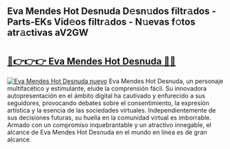 ## Eva Mendes Hot Desnuda D𝚎sn𝚞dos filtr𝚊dos - Parts-EKs Vid𝚎os filtr𝚊dos - N𝚞evas f𝚘tos atr𝚊ctivas aV2GW

# <h2><a href="http://mb74y3.tromn.icu/?c=Eva+Mendes+Hot+Desnuda">🔗👉👉👉 Eva Mendes Hot Desnuda 🔗🔗</a></h2>

[![Eva Mendes Hot Desnuda nuevo](https://i.imgur.com/pEAQMta.gif)](http://mb74y3.tromn.icu/?c=Eva+Mendes+Hot+Desnuda)
Eva Mendes Hot Desnuda, un personaje multifacético y estimulante, elude la comprensión fácil. Su innovadora autopresentación en el ámbito digital ha cautivado y enfurecido a sus seguidores, provocando debates sobre el consentimiento, la expresión artística y la esencia de las sociedades virtuales. Independientemente de sus decisiones futuras, su huella en la comunidad virtual es imborrable. Armado con un compromiso inquebrantable y un atractivo innegable, el alcance de Eva Mendes Hot Desnuda en el mundo en línea es de gran alcance.
